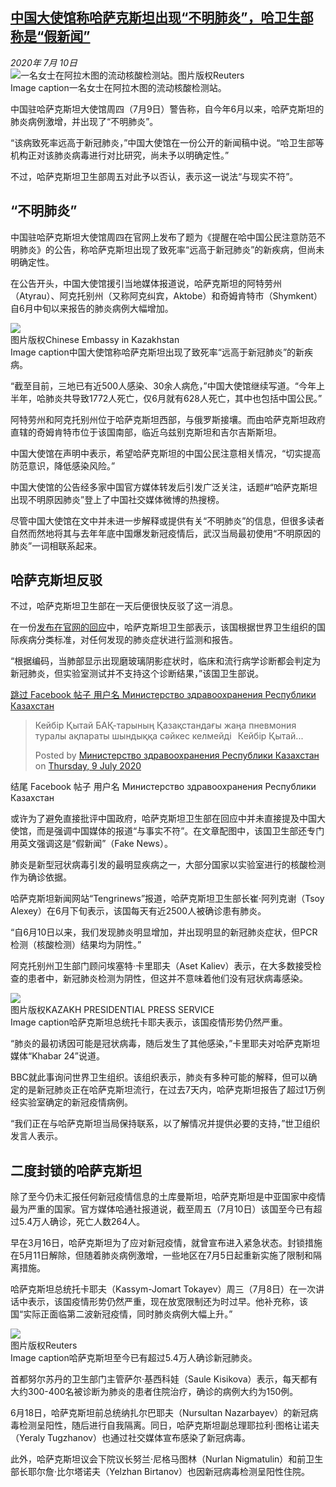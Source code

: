 <!--1594374399000-->
[中国大使馆称哈萨克斯坦出现“不明肺炎”，哈卫生部称是“假新闻”](http://www.bbc.com/zhongwen/simp/world-53361986)
------

<div><i>2020年 7月 10日</i></div><div><div class="story-body__inner" property="articleBody"><div class="media-landscape has-caption full-width lead"><span class="image-and-copyright-container"><img class="js-image-replace" alt="一名女士在阿拉木图的流动核酸检测站。" src="https://images.weserv.nl/?url=ichef.bbci.co.uk/news/640/cpsprodpb/0D54/production/_113321430_2020-06-17t000000z_1163615203_rc2vah91dvue_rtrmadp_3_health-coronavirus-kazakhstan.jpg"><span class="off-screen">图片版权</span><span class="story-image-copyright">Reuters</span></span><figcaption class="media-caption"><span class="off-screen">Image caption</span><span class="media-caption__text">一名女士在阿拉木图的流动核酸检测站。</span></figcaption></div><p class="story-body__introduction">中国驻哈萨克斯坦大使馆周四（7月9日）警告称，自今年6月以来，哈萨克斯坦的肺炎病例激增，并出现了“不明肺炎”。</p><div id="bbccom_mpu_3" class="bbccom_slot mpu-ad" aria-hidden="true"><div class="bbccom_advert"></div></div><p>“该病致死率远高于新冠肺炎，”中国大使馆在一份公开的新闻稿中说。“哈卫生部等机构正对该肺炎病毒进行对比研究，尚未予以明确定性。”</p><p>不过，哈萨克斯坦卫生部周五对此予以否认，表示这一说法“与现实不符”。</p><div id="bbccom_mpu_1_2" class="bbccom_slot mpu-ad" aria-hidden="true"><div class="bbccom_advert"></div></div><h2 class="story-body__crosshead">“不明肺炎”</h2><p>中国驻哈萨克斯坦大使馆周四在官网上发布了题为《提醒在哈中国公民注意防范不明肺炎》的公告，称哈萨克斯坦出现了致死率“远高于新冠肺炎”的新疾病，但尚未明确定性。</p><p>在公告开头，中国大使馆援引当地媒体报道说，哈萨克斯坦的阿特劳州（Atyrau）、阿克托别州（又称阿克纠宾，Aktobe）和奇姆肯特市（Shymkent）自6月中旬以来报告的肺炎病例大幅增加。</p><div class="media-landscape has-caption full-width"><span class="image-and-copyright-container"><img src="https://images.weserv.nl/?url=ichef.bbci.co.uk/news/640/cpsprodpb/A994/production/_113321434_11112.jpg"><br><span class="off-screen">图片版权</span><span class="story-image-copyright">Chinese Embassy in Kazakhstan</span></span><figcaption class="media-caption"><span class="off-screen">Image caption</span><span class="media-caption__text">中国大使馆称哈萨克斯坦出现了致死率“远高于新冠肺炎”的新疾病。</span></figcaption></div><p>“截至目前，三地已有近500人感染、30余人病危，”中国大使馆继续写道。“今年上半年，哈肺炎共导致1772人死亡，仅6月就有628人死亡，其中也包括中国公民。”</p><p>阿特劳州和阿克托别州位于哈萨克斯坦西部，与俄罗斯接壤。而由哈萨克斯坦政府直辖的奇姆肯特市位于该国南部，临近乌兹别克斯坦和吉尔吉斯斯坦。</p><p>中国大使馆在声明中表示，希望哈萨克斯坦的中国公民注意相关情况，“切实提高防范意识，降低感染风险。”</p><p>中国大使馆的公告经多家中国官方媒体转发后引发广泛关注，话题#“哈萨克斯坦出现不明原因肺炎”登上了中国社交媒体微博的热搜榜。</p><p>尽管中国大使馆在文中并未进一步解释或提供有关“不明肺炎”的信息，但很多读者自然而然地将其与去年年底中国爆发新冠疫情后，武汉当局最初使用“不明原因的肺炎”一词相联系起来。</p><h2 class="story-body__crosshead">哈萨克斯坦反驳</h2><p>不过，哈萨克斯坦卫生部在一天后便很快反驳了这一消息。</p><p>在一份<a href="https://www.gov.kz/memleket/entities/dsm/press/news/details/informaciya-nekotoryh-kitayskih-smi-o-novoy-pnevmonii-v-kazahstane-ne-sootvetstvuet-deystvitelnosti?lang=en" class="story-body__link-external">发布在官网的回应</a>中，哈萨克斯坦卫生部表示，该国根据世界卫生组织的国际疾病分类标准，对任何发现的肺炎症状进行监测和报告。 </p><p>“根据编码，当肺部显示出现磨玻璃阴影症状时，临床和流行病学诊断都会判定为新冠肺炎，但实验室测试并不支持这个诊断结果，”该国卫生部说。</p><div class="social-embed"><div class="social-embed-post social-embed-facebook"><div class="embed embed-facebook"><div class="embed-region facebook-wrap" role="region" aria-label="Facebook 用户名 Министерство здравоохранения Республики Казахстан"><a class="off-screen jump-link" href="#jump-linkhttps://www.facebook.com/MinzdravRK/posts/1532032910307899">跳过 Facebook 帖子  用户名 Министерство здравоохранения Республики Казахстан</a><div class="fb-post" data-href="https://www.facebook.com/MinzdravRK/posts/1532032910307899" data-width="552"><blockquote cite="https://www.facebook.com/MinzdravRK/posts/1532032910307899" class="fb-xfbml-parse-ignore"><p>Кейбір Қытай БАҚ-тарының  Қазақстандағы жаңа пневмония туралы ақпараты  шындыққа сәйкес келмейді⠀Кейбір Қытай...</p>Posted by <a href="https://www.facebook.com/MinzdravRK/">Министерство здравоохранения Республики Казахстан</a> on&nbsp;<a href="https://www.facebook.com/MinzdravRK/posts/1532032910307899">Thursday, 9 July 2020</a></blockquote></div><p class="off-screen" id="jump-linkhttps://www.facebook.com/MinzdravRK/posts/1532032910307899" tabindex="-1">结尾 Facebook 帖子  用户名 Министерство здравоохранения Республики Казахстан</p></div></div></div></div><p>或许为了避免直接批评中国政府，哈萨克斯坦卫生部在回应中并未直接提及中国大使馆，而是强调中国媒体的报道“与事实不符”。在文章配图中，该国卫生部还专门用英文强调这是“假新闻”（Fake News）。</p><p>肺炎是新型冠状病毒引发的最明显疾病之一，大部分国家以实验室进行的核酸检测作为确诊依据。</p><p>哈萨克斯坦新闻网站“Tengrinews”报道，哈萨克斯坦卫生部长崔·阿列克谢（Tsoy Alexey）在6月下旬表示，该国每天有近2500人被确诊患有肺炎。</p><p>“自6月10日以来，我们发现肺炎明显增加，并出现明显的新冠肺炎症状，但PCR检测（核酸检测）结果均为阴性。”</p><p>阿克托别州卫生部门顾问埃塞特·卡里耶夫（Aset Kaliev）表示，在大多数接受检查的患者中，新冠肺炎检测为阴性，但这并不意味着他们没有冠状病毒感染。</p><div class="media-landscape has-caption full-width"><span class="image-and-copyright-container"><img src="https://images.weserv.nl/?url=ichef.bbci.co.uk/news/640/cpsprodpb/195B/production/_113319460_1304668f-ca91-48e9-89ef-97cd445e33ca.jpg"><br><span class="off-screen">图片版权</span><span class="story-image-copyright">KAZAKH PRESIDENTIAL PRESS SERVICE</span></span><figcaption class="media-caption"><span class="off-screen">Image caption</span><span class="media-caption__text">哈萨克斯坦总统托卡耶夫表示，该国疫情形势仍然严重。</span></figcaption></div><p>“肺炎的最初诱因可能是冠状病毒，随后发生了其他感染，”卡里耶夫对哈萨克斯坦媒体“Khabar 24”说道。</p><p>BBC就此事询问世界卫生组织。该组织表示，肺炎有多种可能的解释，但可以确定的是新冠肺炎正在哈萨克斯坦流行，在过去7天内，哈萨克斯坦报告了超过1万例经实验室确定的新冠疫情病例。</p><p>“我们正在与哈萨克斯坦当局保持联系，以了解情况并提供必要的支持，”世卫组织发言人表示。</p><h2 class="story-body__crosshead">二度封锁的哈萨克斯坦</h2><p>除了至今仍未汇报任何新冠疫情信息的土库曼斯坦，哈萨克斯坦是中亚国家中疫情最为严重的国家。官方媒体哈通社报道说，截至周五（7月10日）该国至今已有超过5.4万人确诊，死亡人数264人。</p><p>早在3月16日，哈萨克斯坦为了应对新冠疫情，就曾宣布进入紧急状态。封锁措施在5月11日解除，但随着肺炎病例激增，一些地区在7月5日起重新实施了限制和隔离措施。</p><p>哈萨克斯坦总统托卡耶夫（Kassym-Jomart Tokayev）周三（7月8日）在一次讲话中表示，该国疫情形势仍然严重，现在放宽限制还为时过早。他补充称，该国“实际正面临第二波新冠疫情，同时肺炎病例大幅上升。”</p><div class="media-landscape has-caption full-width"><span class="image-and-copyright-container"><img src="https://images.weserv.nl/?url=ichef.bbci.co.uk/news/640/cpsprodpb/145D4/production/_113321438_2020-07-08t000000z_167529976_rc21ph97fxqz_rtrmadp_3_health-coronavirus-centralasia.jpg"><br><span class="off-screen">图片版权</span><span class="story-image-copyright">Reuters</span></span><figcaption class="media-caption"><span class="off-screen">Image caption</span><span class="media-caption__text">哈萨克斯坦至今已有超过5.4万人确诊新冠肺炎。</span></figcaption></div><p>首都努尔苏丹的卫生部门主管萨尔·基西科娃（Saule Kisikova）表示，每天都有大约300-400名被诊断为肺炎的患者住院治疗，确诊的病例大约为150例。</p><p>6月18日，哈萨克斯坦前总统纳扎尔巴耶夫（Nursultan Nazarbayev）的新冠病毒检测呈阳性，随后进行自我隔离。同日，哈萨克斯坦副总理耶拉利·图格让诺夫（Yeraly Tugzhanov）也通过社交媒体宣布感染了新冠病毒。</p><p>此外，哈萨克斯坦议会下院议长努兰·尼格马图林（Nurlan Nigmatulin）和前卫生部长耶尔詹·比尔塔诺夫（Yelzhan Birtanov）也因新冠病毒检测呈阳性住院。</p></div></div>
